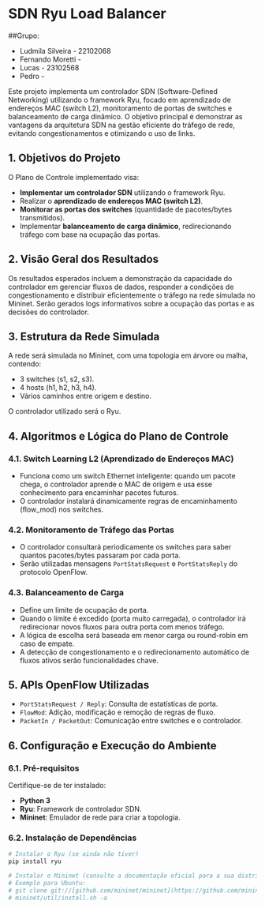 # SDN Ryu Load Balancer

##Grupo:

- Ludmila Silveira - 22102068
- Fernando Moretti - 
- Lucas - 23102568
- Pedro -

Este projeto implementa um controlador SDN (Software-Defined Networking) utilizando o framework Ryu, focado em aprendizado de endereços MAC (switch L2), monitoramento de portas de switches e balanceamento de carga dinâmico. O objetivo principal é demonstrar as vantagens da arquitetura SDN na gestão eficiente do tráfego de rede, evitando congestionamentos e otimizando o uso de links.

## 1. Objetivos do Projeto

O Plano de Controle implementado visa:

* **Implementar um controlador SDN** utilizando o framework Ryu.
* Realizar o **aprendizado de endereços MAC (switch L2)**.
* **Monitorar as portas dos switches** (quantidade de pacotes/bytes transmitidos).
* Implementar **balanceamento de carga dinâmico**, redirecionando tráfego com base na ocupação das portas.

## 2. Visão Geral dos Resultados

Os resultados esperados incluem a demonstração da capacidade do controlador em gerenciar fluxos de dados, responder a condições de congestionamento e distribuir eficientemente o tráfego na rede simulada no Mininet. Serão gerados logs informativos sobre a ocupação das portas e as decisões do controlador.

## 3. Estrutura da Rede Simulada

A rede será simulada no Mininet, com uma topologia em árvore ou malha, contendo:

* 3 switches (s1, s2, s3).
* 4 hosts (h1, h2, h3, h4).
* Vários caminhos entre origem e destino.

O controlador utilizado será o Ryu.

## 4. Algoritmos e Lógica do Plano de Controle

### 4.1. Switch Learning L2 (Aprendizado de Endereços MAC)

* Funciona como um switch Ethernet inteligente: quando um pacote chega, o controlador aprende o MAC de origem e usa esse conhecimento para encaminhar pacotes futuros.
* O controlador instalará dinamicamente regras de encaminhamento (flow_mod) nos switches.

### 4.2. Monitoramento de Tráfego das Portas

* O controlador consultará periodicamente os switches para saber quantos pacotes/bytes passaram por cada porta.
* Serão utilizadas mensagens `PortStatsRequest` e `PortStatsReply` do protocolo OpenFlow.

### 4.3. Balanceamento de Carga

* Define um limite de ocupação de porta.
* Quando o limite é excedido (porta muito carregada), o controlador irá redirecionar novos fluxos para outra porta com menos tráfego.
* A lógica de escolha será baseada em menor carga ou round-robin em caso de empate.
* A detecção de congestionamento e o redirecionamento automático de fluxos ativos serão funcionalidades chave.

## 5. APIs OpenFlow Utilizadas

* `PortStatsRequest / Reply`: Consulta de estatísticas de porta.
* `FlowMod`: Adição, modificação e remoção de regras de fluxo.
* `PacketIn / PacketOut`: Comunicação entre switches e o controlador.

## 6. Configuração e Execução do Ambiente

### 6.1. Pré-requisitos

Certifique-se de ter instalado:

* **Python 3**
* **Ryu**: Framework de controlador SDN.
* **Mininet**: Emulador de rede para criar a topologia.

### 6.2. Instalação de Dependências

```bash
# Instalar o Ryu (se ainda não tiver)
pip install ryu

# Instalar o Mininet (consulte a documentação oficial para a sua distribuição Linux)
# Exemplo para Ubuntu:
# git clone git://[github.com/mininet/mininet](https://github.com/mininet/mininet)
# mininet/util/install.sh -a
